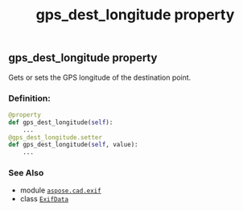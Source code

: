 ﻿---
title: gps_dest_longitude property
second_title: Aspose.CAD for Python via .NET API References
description: 
type: docs
weight: 480
url: /python-net/aspose.cad.exif/exifdata/gps_dest_longitude/
is_root: false
---

## gps_dest_longitude property


Gets or sets the GPS longitude of the destination point.
### Definition:
```python
@property
def gps_dest_longitude(self):
    ...
@gps_dest_longitude.setter
def gps_dest_longitude(self, value):
    ...
```

### See Also
* module [`aspose.cad.exif`](../../)
* class [`ExifData`](/cad/python-net/aspose.cad.exif/exifdata)
